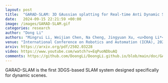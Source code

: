 ```yaml
---
layout: post
title:  "GARAD-SLAM: 3D GAussian splatting for Real-time Anti Dynamic SLAM"
date:   2024-09-15 22:21:59 +00:00
image: /images/GARAD-SLAM.gif
categories: research
author: "Dong Li"
authors: "Mingrui Li, Weijian Chen, Na Cheng, Jingyuan Xu, <u>Dong Li*</u>, Hongyu Wang*"
venue: "International Conference on Robotics and Automation (ICRA), 2025"
arxiv: https://arxiv.org/pdf/2502.03228
video: https://www.youtube.com/watch?v=EqPuoNDbuAQ
comments: https://github.com/DoongLi/DoongLi.github.io/blob/main/doc/GARAD-SLAM_ICRA2025_Review_Comments.txt
---
```


GARAD-SLAM is the first 3DGS-based SLAM system designed specifically for dynamic scenes.
